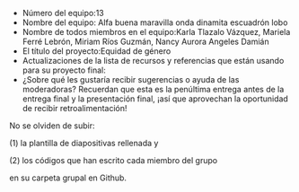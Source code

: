 - Número del equipo:13
- Nombre del equipo: Alfa buena maravilla onda dinamita escuadrón lobo
- Nombre de todos miembros en el equipo:Karla Tlazalo Vázquez, Mariela Ferré Lebrón, Miriam Ríos Guzmán, Nancy Aurora Angeles Damián
- El título del proyecto:Equidad de género
- Actualizaciones de la lista de recursos y referencias que están usando para su proyecto final:
- ¿Sobre qué les gustaría recibir sugerencias o ayuda de las moderadoras? Recuerdan que esta es la penúltima entrega antes de la entrega final y la presentación final, ¡así que aprovechan la oportunidad de recibir retroalimentación!

No se olviden de subir:

(1) la plantilla de diapositivas rellenada y 

(2) los códigos que han escrito cada miembro del grupo 

en su carpeta grupal en Github.
